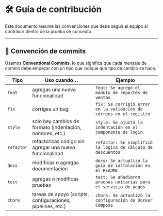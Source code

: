 # 🛠️ Guía de contribución

Este documento resume las convenciones que debe seguir el equipo al contribuir dentro de la prueba de concepto.

---

## 📌 Convención de commits

Usamos **Conventional Commits**, lo que significa que cada mensaje de commit debe empezar con un tipo que indique qué tipo de cambio se hace.

| Tipo       | Uso cuando…                                                      | Ejemplo                                                                 |
|------------|------------------------------------------------------------------|-------------------------------------------------------------------------|
| `feat`     | agregas una nueva funcionalidad                                  | `feat: Se agregó el módulo de reportes de ventas`                       |
| `fix`      | corriges un bug                                                  | `fix: Se corrigió error en la validación de correos en el registro`     |
| `style`    | solo hay cambios de formato (indentación, nombres, etc.)         | `style: Se ajustó la indentación en el componente de login`             |
| `refactor` | refactorizas código sin agregar una nueva funcionalidad          | `refactor: Se simplificó la lógica de cálculo de descuentos`            |
| `docs`     | modificas o agregas documentación                                | `docs: Se actualizó la guía de instalación en el README`                |
| `test`     | agregas o modificas pruebas                                      | `test: Se añadieron pruebas unitarias para el servicio de pagos`        |
| `chore`    | tareas de apoyo (scripts, configuraciones, pipelines, etc.)      | `chore: Se actualizó la configuración de Docker Compose`                |

